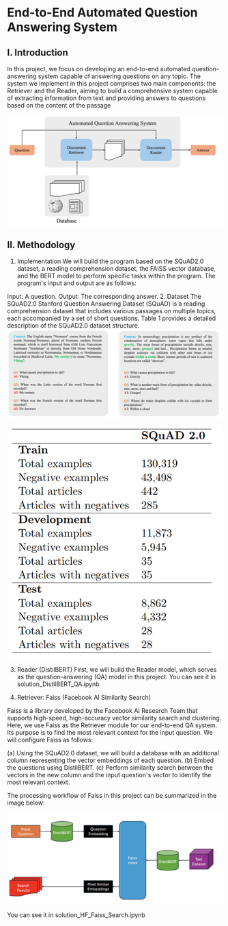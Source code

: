 # End-to-End Automated Question Answering System

## I. Introduction
In this project, we focus on developing an end-to-end automated question-answering system capable of answering questions on any topic. The system we implement in this project comprises two main components: the Retriever and the Reader, aiming to build a comprehensive system capable of extracting information from text and providing answers to questions based on the content of the passage

![Overview of System](./image/2.png)

## II. Methodology
1. Implementation
We will build the program based on the SQuAD2.0 dataset, a reading comprehension dataset, the FAISS vector database, and the BERT model to perform specific tasks within the program. The program's input and output are as follows:

Input: A question.
Output: The corresponding answer.
2. Dataset
The SQuAD2.0 Stanford Question Answering Dataset (SQuAD) is a reading comprehension dataset that includes various passages on multiple topics, each accompanied by a set of short questions. Table 1 provides a detailed description of the SQuAD2.0 dataset structure.
![Illustrative example of the SQuAD2.0 dataset.](./image/3.png)

![Table 1](./image/4.png)

3. Reader (DistilBERT)
First, we will build the Reader model, which serves as the question-answering (QA) model in this project. 
You can see it in solution_DistilBERT_QA.ipynb

4. Retriever: Faiss (Facebook AI Similarity Search)

Faiss is a library developed by the Facebook AI Research Team that supports high-speed, high-accuracy vector similarity search and clustering. Here, we use Faiss as the Retriever module for our end-to-end QA system. Its purpose is to find the most relevant context for the input question. We will configure Faiss as follows:

(a) Using the SQuAD2.0 dataset, we will build a database with an additional column representing the vector embeddings of each question.
(b) Embed the questions using DistilBERT.
(c) Perform similarity search between the vectors in the new column and the input question's vector to identify the most relevant context.

The processing workflow of Faiss in this project can be summarized in the image below:

![Illustration of the steps for building a vector database with Faiss](./image/5.png)

You can see it in solution_HF_Faiss_Search.ipynb